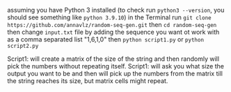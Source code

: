 assuming you have Python 3 installed (to check run `python3 --version`, you should see something like `python 3.9.10`)
in the Terminal run `git clone https://github.com/annavlz/random-seq-gen.git`
then `cd random-seq-gen`
then change `input.txt` file by adding the sequence you want ot work with as a comma separated list "1,6,1,0"
then `python script1.py` or `python script2.py`

Script1: will create a matrix of the size of the string and then randomly will pick the numbers without repeating itself. 
Script1: will ask you what size the output you want to be and then will pick up the numbers from the matrix till the string reaches its size, but matrix cells might repeat. 